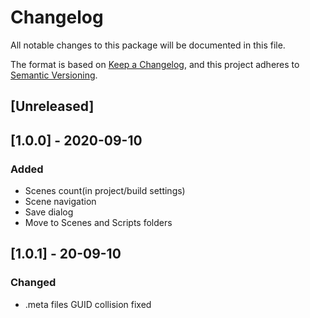 # Changelog
All notable changes to this package will be documented in this file.

The format is based on [Keep a Changelog](https://keepachangelog.com/en/1.0.0/),
and this project adheres to [Semantic Versioning](https://semver.org/spec/v2.0.0.html).

## [Unreleased]

## [1.0.0] - 2020-09-10
### Added
- Scenes count(in project/build settings)
- Scene navigation
- Save dialog
- Move to Scenes and Scripts folders

## [1.0.1] - 20-09-10
### Changed
- .meta files GUID collision fixed